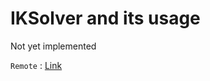# IKSolver and its usage

Not yet implemented

`Remote` : [Link](https://github.com/JameelJamous/MySCARAArm/tree/main/Software/Remote)
